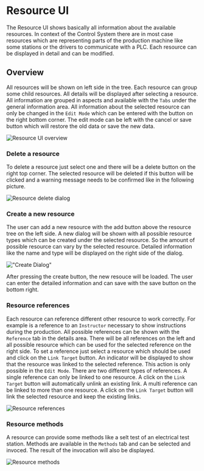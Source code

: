 # Resource UI

The Resource UI shows basically all information about the available resources. In context of the Control System there are in most case resources which are representing parts of the production machine like some stations or the drivers to communicate with a PLC. Each resource can be displayed in detail and can be modified.

## Overview

All resources will be shown on left side in the tree. Each resource can group some child resources. All details will be displayed after selecting a resource. All information are grouped in aspects and available with the `Tabs` under the general information area. All information about the selected resource can only be changed in the `Edit Mode` which can be entered with the button on the right bottom corner. The edit mode can be left with the cancel or save button which will restore the old data or save the new data.

![Resource UI overview](images\resourceUI.png)

### Delete a resource

To delete a resource just select one and there will be a delete button on the right top corner. The selected resource will be deleted if this button will be clicked and a warning message needs to be confirmed like in the following picture.

![Resource delete dialog](images\resourceUIDeleteDialog.png)

### Create a new resource

The user can add a new resource with the add button above the resource tree on the left side. A new dialog will be shown with all possible resource types which can be created under the selected resource. So the amount of possible resource can vary by the selected resource. Detailed information like the name and type will be displayed on the right side of the dialog. 

!["Create Dialog"](images\resourceCreateDialog.png)

After pressing the create button, the new resouce will be loaded. The user can enter the detailed information and can save with the save button on the bottom right.

### Resource references

Each resource can reference different other resource to work correctly. For example is a reference to an `Instructor` necessary to show instructions during the production. All possible references can be shown with the `Reference` tab in the details area. There will be all references on the left and all possible resource which can be used for the selected reference on the right side. To set a reference just select a resource which should be used and click on the `Link Target` button. An indicator will be displayed to show that the resource was linked to the selected reference. This action is only possible in the `Edit Mode`. There are two different types of references. A single reference can only be linked to one resource. A click on the `Link Target` button will automatically unlink an existing link. A multi reference can be linked to more than one resource. A click on the `Link Target` button will link the selected resource and keep the existing links. 

![Resource references](images\resourceUIAspectReferences.png)

### Resource methods

A resource can provide some methods like a selt test of an electrical test station. Methods are available in the `Methods` tab and can be selected and invoced. The result of the invocation will also be displayed.

![Resource methods](images\resourceUIAspectMethods.png)

